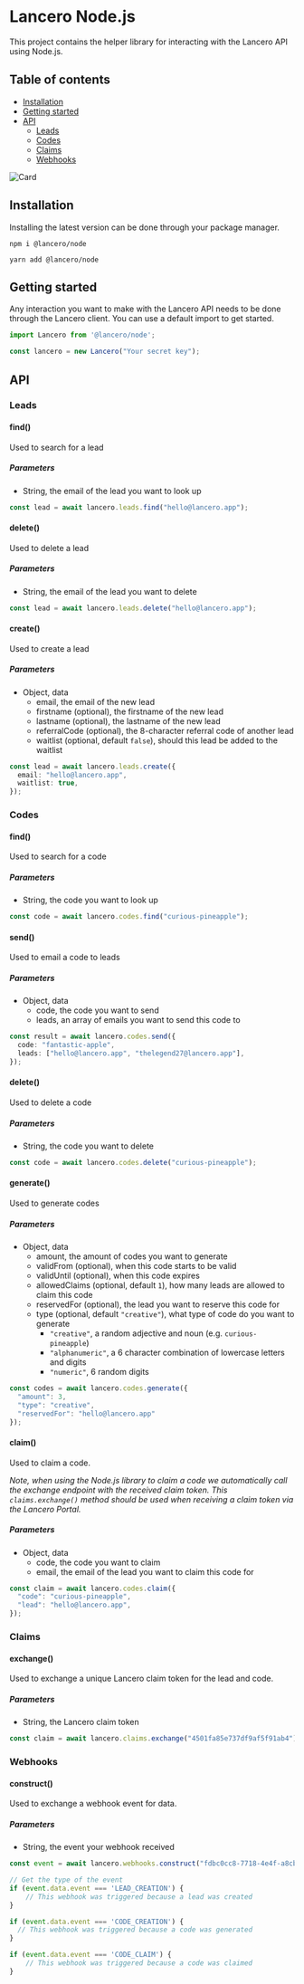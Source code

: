 # Lancero Node.js
This project contains the helper library for interacting with the Lancero API using Node.js.

## Table of contents
- [Installation](#installation)
- [Getting started](#getting-started)
- [API](#api)
    - [Leads](#leads)
    - [Codes](#codes)
    - [Claims](#claims)
    - [Webhooks](#webhooks)

![Card](https://cdn.lancero.app/assets/card.png)

## Installation
Installing the latest version can be done through your package manager.

```shell
npm i @lancero/node

yarn add @lancero/node
```

## Getting started
Any interaction you want to make with the Lancero API needs to be done through the Lancero client. You can use a default import to get started.

```js
import Lancero from '@lancero/node';

const lancero = new Lancero("Your secret key");
```

## API
### Leads
#### find()
Used to search for a lead

##### Parameters
- String, the email of the lead you want to look up
```ts
const lead = await lancero.leads.find("hello@lancero.app");
```

#### delete()
Used to delete a lead

##### Parameters
- String, the email of the lead you want to delete
```ts
const lead = await lancero.leads.delete("hello@lancero.app");
```

#### create()
Used to create a lead

##### Parameters
- Object, data
  - email, the email of the new lead
  - firstname (optional), the firstname of the new lead
  - lastname (optional), the lastname of the new lead
  - referralCode (optional), the 8-character referral code of another lead
  - waitlist (optional, default `false`), should this lead be added to the waitlist

```ts
const lead = await lancero.leads.create({ 
  email: "hello@lancero.app",
  waitlist: true,
});
```

### Codes
#### find()
Used to search for a code

##### Parameters
- String, the code you want to look up
```ts
const code = await lancero.codes.find("curious-pineapple");
```

#### send()
Used to email a code to leads

##### Parameters
- Object, data
  - code, the code you want to send
  - leads, an array of emails you want to send this code to
```ts
const result = await lancero.codes.send({
  code: "fantastic-apple",
  leads: ["hello@lancero.app", "thelegend27@lancero.app"],
});
```

#### delete()
Used to delete a code

##### Parameters
- String, the code you want to delete
```ts
const code = await lancero.codes.delete("curious-pineapple");
```

#### generate()
Used to generate codes

##### Parameters
- Object, data
  - amount, the amount of codes you want to generate
  - validFrom (optional), when this code starts to be valid
  - validUntil (optional), when this code expires
  - allowedClaims (optional, default `1`), how many leads are allowed to claim this code
  - reservedFor (optional), the lead you want to reserve this code for
  - type (optional, default `"creative"`), what type of code do you want to generate
    - `"creative"`, a random adjective and noun (e.g. `curious-pineapple`)
    - `"alphanumeric"`, a 6 character combination of lowercase letters and digits
    - `"numeric"`, 6 random digits
```ts
const codes = await lancero.codes.generate({
  "amount": 3,
  "type": "creative",
  "reservedFor": "hello@lancero.app"
});
```

#### claim()
Used to claim a code. 

*Note, when using the Node.js library to claim a code we automatically call the exchange endpoint with the received claim token. This `claims.exchange()` method should be used when receiving a claim token via the Lancero Portal.*

##### Parameters
- Object, data
  - code, the code you want to claim
  - email, the email of the lead you want to claim this code for
```ts
const claim = await lancero.codes.claim({
  "code": "curious-pineapple",
  "lead": "hello@lancero.app",
});
```

### Claims
#### exchange()
Used to exchange a unique Lancero claim token for the lead and code.

##### Parameters
- String, the Lancero claim token
```ts
const claim = await lancero.claims.exchange("4501fa85e737df9af5f91ab4");
```

### Webhooks
#### construct()
Used to exchange a webhook event for data.

##### Parameters
- String, the event your webhook received
```ts
const event = await lancero.webhooks.construct("fdbc0cc8-7718-4e4f-a8cb-c969d31b543e");

// Get the type of the event
if (event.data.event === 'LEAD_CREATION') {
    // This webhook was triggered because a lead was created
}

if (event.data.event === 'CODE_CREATION') {
  // This webhook was triggered because a code was generated
}

if (event.data.event === 'CODE_CLAIM') {
    // This webhook was triggered because a code was claimed
}
```